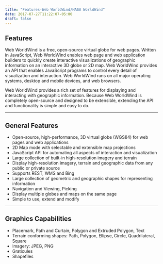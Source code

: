 ```yaml
---
title: "Features-Web WorldWind/NASA WorldWind"
date: 2017-07-27T11:22:07-05:00
draft: false
---
```


## Features

Web WorldWind is a free, open-source virtual globe for web pages. Written in JavaScript, Web WorldWind enables web page and web application builders to quickly create interactive visualizations of geographic information on an interactive 3D globe or 2D map. Web WorldWind provides an API that enables JavaScript programs to control every detail of visualization and interaction. Web WorldWind runs on all major operating systems, desktop and mobile devices, and web browsers.

Web WorldWind provides a rich set of features for displaying and interacting with geographic information. Because Web WorldWind is completely open-source and designed to be extensible, extending the API and functionality is simple and easy to do.

---

## General Features

- Open-source, high-performance, 3D virtual globe (WGS84) for web pages and web applications
- 2D Map mode with selectable and extensible map projections
- JavaScript API for automating all aspects of interaction and visualization
- Large collection of built-in high-resolution imagery and terrain
- Display high-resolution imagery, terrain and geographic data from any public or private source
- Supports REST, WMS and Bing
- Large collection of geometric and geographic shapes for representing information
- Navigation and Viewing, Picking
- Display multiple globes and maps on the same page
- Simple to use, extend and modify

---

## Graphics Capabilities

- Placemark, Path and Curtain, Polygon and Extruded Polygon, Text
- Terrain conforming shapes: Path, Polygon, Ellipse, Circle, Quadrilateral, Square
- Imagery: JPEG, PNG
- Graticules
- Shapefiles